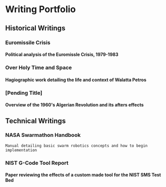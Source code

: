 # Writing Portfolio
## Historical Writings
### Euromissile Crisis
####	Political analysis of the Euromissle Crisis, 1979-1983
### Over Holy Time and Space
####	Hagiographic work detailing the life and context of Walatta Petros
### [Pending Title]
####	Overview of the 1960's Algerian Revolution and its afters effects
## Technical Writings
### NASA Swarmathon Handbook
	Manual detailing basic swarm robotics concepts and how to begin implementation
### NIST G-Code Tool Report
####	Paper reviewing the effects of a custom made tool for the NIST SMS Test Bed